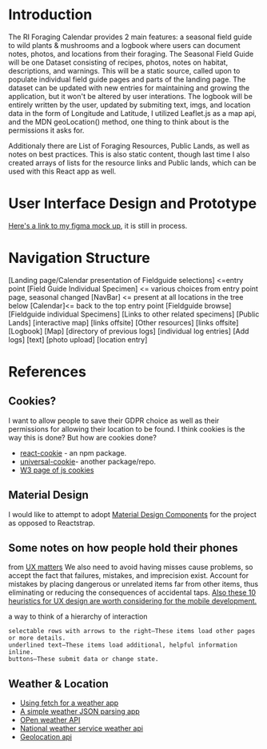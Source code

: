 # Introduction

The RI Foraging Calendar provides 2 main features: a seasonal field guide to wild plants & mushrooms and a logbook where users can document notes, photos, and locations from their foraging. The Seasonal Field Guide will be one Dataset consisting of recipes, photos, notes on habitat, descriptions, and warnings. This will be a static source, called upon to populate individual field guide pages and parts of the landing page. The dataset can be updated with new entries for maintaining and growing the application, but it won't be altered by user interations. The logbook will be entirely written by the user, updated by submiting text, imgs, and location data in the form of Longitude and Latitude, I utilized Leaflet.js as a map api, and the MDN geoLocation() method, one thing to think about is the permissions it asks for.
    
Additionaly there are List of Foraging Resources, Public Lands, as well as notes on best practices. This is also static content, though last time I also created arrays of lists for the resource links and Public lands, which can be used with this React app as well.

# User Interface Design and Prototype

[Here's a link to my figma mock up](https://www.figma.com/file/BFYyoJnBJlD7sh3y5kPFSC/Mushroom-Forage-Calendar?node-id=0%3A1), it is still in process.

# Navigation Structure

[Landing page/Calendar presentation of Fieldguide selections]  <=entry point
    [Field Guide Individual Specimen] <= various choices from entry point page, seasonal changed
    [NavBar] <= present at all locations in the tree below
        [Calendar]<= back to the top entry point
        [Fieldguide browse]
            [Fieldguide individual Specimens]
                [Links to other related specimens]
        [Public Lands]
            [interactive map]
            [links offsite]
        [Other resources]
            [links offsite]
        [Logbook]
            [Map]
            [directory of previous logs]
                [individual log entries]
            [Add logs]
                [text]
                [photo upload]
                [location entry]
            
# References

## Cookies?

I want to allow people to save their GDPR choice as well as their permissions for allowing their location to be found. I think cookies is the way this is done? But how are cookies done?
* [react-cookie](https://www.npmjs.com/package/react-cookie) - an npm package.
* [universal-cookie](https://github.com/reactivestack/cookies/tree/master/packages/universal-cookie)- another package/repo.
* [W3 page of js cookies](https://www.w3schools.com/js/js_cookies.asp)

## Material Design

I would like to attempt to adopt [Material Design Components](https://material.io/resources) for the project as opposed to Reactstrap.  

## Some notes on how people hold their phones

from [UX matters](https://www.uxmatters.com/mt/archives/2017/03/design-for-fingers-touch-and-people-part-1.php)
We also need to avoid having misses cause problems, so accept the fact that failures, mistakes, and imprecision exist. Account for mistakes by placing dangerous or unrelated items far from other items, thus eliminating or reducing the consequences of accidental taps.
[Also these 10 heuristics for UX design are worth considering for the mobile development.](https://www.uxmatters.com/mt/archives/2017/07/design-for-fingers-touch-and-people-part-3.php)

a way to think of a hierarchy of interaction

    selectable rows with arrows to the right—These items load other pages or more details.
    underlined text—These items load additional, helpful information inline.
    buttons—These submit data or change state.

## Weather & Location 

* [Using fetch for a weather app](https://bithacker.dev/fetch-weather-openweathermap-api-javascript)
* [A simple weather JSON parsing app](https://medium.com/swlh/a-simple-javascript-weather-application-and-json-parsing-abd21ff0ea9a)
* [OPen weather API](https://openweathermap.org/appid)
* [National weather service weather api](https://www.weather.gov/documentation/services-web-api)
* [Geolocation api](https://developer.mozilla.org/en-US/docs/Web/API/Geolocation_API)
